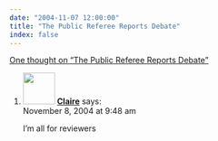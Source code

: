 ```yaml
---
date: "2004-11-07 12:00:00"
title: "The Public Referee Reports Debate"
index: false
---
```


[One thought on &ldquo;The Public Referee Reports Debate&rdquo;](/lemire/blog/2004/11-07-the-public-referee-reports-debate)

<ol class="comment-list">
<li id="comment-342" class="comment even thread-even depth-1">
<div class="comment-author vcard">
<img alt src="https://secure.gravatar.com/avatar/fadf21171b7bd1f8186404cb2c5118d5?s=56&#038;d=mm&#038;r=g" srcset="https://secure.gravatar.com/avatar/fadf21171b7bd1f8186404cb2c5118d5?s=112&#038;d=mm&#038;r=g 2x" class="avatar avatar-56 photo" height="56" width="56" decoding="async" /> <b class="fn"><a href="https://chlgeorge.blogspot.com" class="url" rel="ugc external nofollow">Claire</a></b> <span class="says">says:</span> </div>
<div class="comment-metadata"><time datetime="2004-11-08T09:48:52+00:00">November 8, 2004 at 9:48 am</time></a> </div>
<div class="comment-content">
<p>I&rsquo;m all for reviewers</p>
</div>
</li>
</ol>
